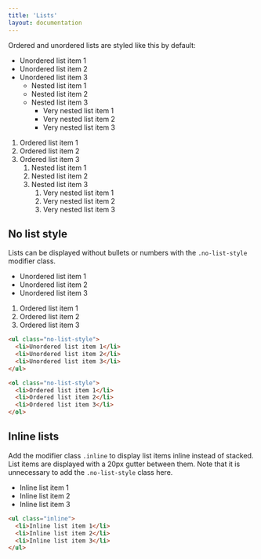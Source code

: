 ```yaml
---
title: 'Lists'
layout: documentation
---
```


Ordered and unordered lists are styled like this by default:

<div class="demo">
  <div class="row">
    <div class="col col-6 t-col-6 m-col-12">
      <ul>
        <li>Unordered list item 1</li>
        <li>Unordered list item 2</li>
        <li>
          Unordered list item 3
          <ul>
            <li>Nested list item 1</li>
            <li>Nested list item 2</li>
            <li>
              Nested list item 3
              <ul>
                <li>Very nested list item 1</li>
                <li>Very nested list item 2</li>
                <li>Very nested list item 3</li>
              </ul>
            </li>
          </ul>
        </li>
      </ul>
    </div>
    <div class="col col-6 t-col-6 m-col-12">
      <ol>
        <li>Ordered list item 1</li>
        <li>Ordered list item 2</li>
        <li>
          Ordered list item 3
          <ol>
            <li>Nested list item 1</li>
            <li>Nested list item 2</li>
            <li>
              Nested list item 3
              <ol>
                <li>Very nested list item 1</li>
                <li>Very nested list item 2</li>
                <li>Very nested list item 3</li>
              </ol>
            </li>
          </ol>
        </li>
      </ol>
    </div>
  </div>
</div>

## No list style

Lists can be displayed without bullets or numbers with the `.no-list-style` modifier class.

<div class="demo">
  <div class="row">
    <div class="col col-6 t-col-6 m-col-12">
      <ul class="no-list-style">
        <li>Unordered list item 1</li>
        <li>Unordered list item 2</li>
        <li>Unordered list item 3</li>
      </ul>
    </div>
    <div class="col col-6 t-col-6 m-col-12">
      <ol class="no-list-style">
        <li>Ordered list item 1</li>
        <li>Ordered list item 2</li>
        <li>Ordered list item 3</li>
      </ol>
    </div>
  </div>
</div>

~~~html
<ul class="no-list-style">
  <li>Unordered list item 1</li>
  <li>Unordered list item 2</li>
  <li>Unordered list item 3</li>
</ul>

<ol class="no-list-style">
  <li>Ordered list item 1</li>
  <li>Ordered list item 2</li>
  <li>Ordered list item 3</li>
</ol>
~~~

## Inline lists

Add the modifier class `.inline` to display list items inline instead of stacked. List items are displayed with a 20px gutter between them. Note that it is unnecessary to add the `.no-list-style` class here.

<div class="demo">
  <ul class="inline">
    <li>Inline list item 1</li>
    <li>Inline list item 2</li>
    <li>Inline list item 3</li>
  </ul>
</div>

~~~html
<ul class="inline">
  <li>Inline list item 1</li>
  <li>Inline list item 2</li>
  <li>Inline list item 3</li>
</ul>
~~~
